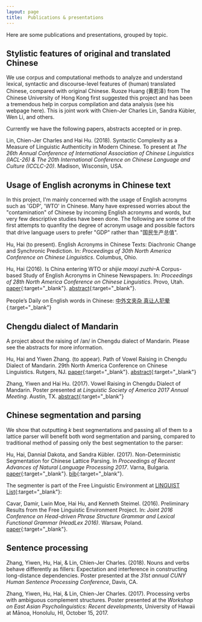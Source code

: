 ```yaml
---
layout: page
title:  Publications & presentations
---
```


Here are some publications and presentations, grouped by topic.

## Stylistic features of original and translated Chinese

We use corpus and computational methods to analyze and understand lexical, syntactic and discourse-level features of (human) translated Chinese, compared with original Chinese. Ruoze Huang (黄若泽) from The Chinese University of Hong Kong first suggested this project and has been a tremendous help in corpus compilation and data analysis (see his webpage here). This is joint work with Chien-Jer Charles Lin, Sandra Kübler, Wen Li, and others.

Currently we have the following papers, abstracts accepted or in prep.

Lin, Chien-Jer Charles and Hai Hu. (2018). Syntactic Complexity as a Measure of Linguistic Authenticity in Modern Chinese. To present at *The 26th Annual Conference of International Association of Chinese Linguistics (IACL-26) & The 20th International Conference on Chinese Language and Culture (ICCLC-20)*. Madison, Wisconsin, USA.

## Usage of English acronyms in Chinese text

In this project, I'm mainly concerned with the usage of English acronyms such as 'GDP', 'WTO' in Chinese. Many have expressed worries about the "contamination" of Chinese by incoming English acronyms and words, but very few descriptive studies have been done. The following are some of the first attempts to quanfity the degree of acronym usage and possible factors that drive language users to prefer "GDP" rather than "国民生产总值".

Hu, Hai (to present). English Acronyms in Chinese Texts: Diachronic Change and Synchronic Prediction. In: *Proceedings of 30th North America Conference on Chinese Linguistics*. Columbus, Ohio.

Hu, Hai (2016). Is China entering WTO or *shijie maoyi zuzhi*–A Corpus-based Study of English Acronyms in Chinese Newspapers. In: *Proceedings of 28th North America Conference on Chinese Linguistics*. Provo, Utah. [paper](https://arxiv.org/abs/1711.06895){:target="_blank"}. [abstract](2016_naccl_abstract_hai-hu.pdf){:target="_blank"}.

People’s Daily on English words in Chinese: [中外文夹杂 真让人犯晕](http://paper.people.com.cn/rmrb/html/2017-03/20/nw.D110000renmrb_20170320_7-01.htm){:target="_blank"}

## Chengdu dialect of Mandarin

A project about the raising of /an/ in Chengdu dialect of Mandarin. Please see the abstracts for more information. 

Hu, Hai and Yiwen Zhang. (to appear). Path of Vowel Raising in Chengdu Dialect of Mandarin. 29th North America Conference on Chinese Linguistics. Rutgers, NJ. [paper](https://arxiv.org/abs/1803.03887){:target="_blank"}. [abstract](NACCL29_Hu_IndianaUniv.pdf){:target="_blank"}

Zhang, Yiwen and Hai Hu. (2017). Vowel Raising in Chengdu Dialect of Mandarin. Poster presented at *Linguistic Society of America 2017 Annual Meeting*. Austin, TX. [abstract](http://www.linguisticsociety.org/abstract/vowel-raising-chengdu-dialect-mandarin){:target="_blank"}

## Chinese segmentation and parsing

We show that outputting _k_ best segmentations and passing all of them to a lattice parser will benefit both word segmentation and parsing, compared to traditional method of passing only the best segmentation to the parser:

Hu, Hai, Dannial Dakota, and Sandra Kübler. (2017). Non-Deterministic Segmentation for Chinese Lattice Parsing. In *Proceedings of Recent Advances of Natural Language Processing 2017*. Varna, Bulgaria. [paper](http://acl-bg.org/proceedings/2017/RANLP%202017/pdf/RANLP043.pdf){:target="_blank"}. [bib](ranlp2017.bib.txt){:target="_blank"}.

The segmenter is part of the Free Linguistic Environment at [LINGUIST List](https://www.linguistlist.org/){:target="_blank"}:

Cavar, Damir, Lwin Moe, Hai Hu, and Kenneth Steimel. (2016). Preliminary Results from the Free Linguistic Environment Project. In: *Joint 2016 Conference on Head-driven Phrase Structure Grammar and Lexical Functional Grammar (HeadLex 2016)*. Warsaw, Poland. [paper](http://web.stanford.edu/group/cslipublications/cslipublications/HPSG/2016/headlex2016-cmhs.pdf){:target="_blank"}.

## Sentence processing 

Zhang, Yiwen, Hu, Hai, & Lin, Chien-Jer Charles. (2018). Nouns and verbs behave differently as fillers: Expectation and interference in constructing long-distance dependencies. Poster presented at the *31st annual CUNY Human Sentence Processing Conference*, Davis, CA. 

Zhang, Yiwen, Hu, Hai, & Lin, Chien-Jer Charles. (2017). Processing verbs with ambiguous complement structures. Poster presented at the *Workshop on East Asian Psycholinguistics: Recent developments*, University of Hawaii at Mānoa, Honolulu, HI, October 15, 2017.
